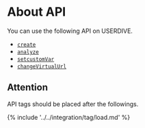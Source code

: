 # About API

You can use the following API on USERDIVE.

- [`create`](./create.html)
- [`analyze`](./analyze.html)
- [`setcustomVar`](./setcustomvar.html)
- [`changeVirtualUrl`](./changevirtualurl.html)

## Attention

API tags should be placed after the followings.

{% include '../../integration/tag/load.md' %}
